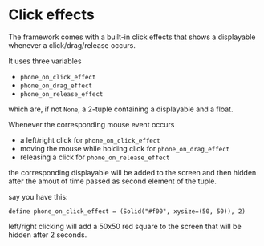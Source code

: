 # Click effects

The framework comes with a built-in click effects that shows a displayable whenever a click/drag/release occurs.

It uses three variables
- `phone_on_click_effect`
- `phone_on_drag_effect`
- `phone_on_release_effect`

which are, if not `None`, a 2-tuple containing a displayable and a float.

Whenever the corresponding mouse event occurs
- a left/right click for `phone_on_click_effect`
- moving the mouse while holding click for `phone_on_drag_effect`
- releasing a click for `phone_on_release_effect`

the corresponding displayable will be added to the screen and then hidden after the amout of time passed as second element of the tuple.

say you have this:
```
define phone_on_click_effect = (Solid("#f00", xysize=(50, 50)), 2)
```
left/right clicking will add a 50x50 red square to the screen that will be hidden after 2 seconds.